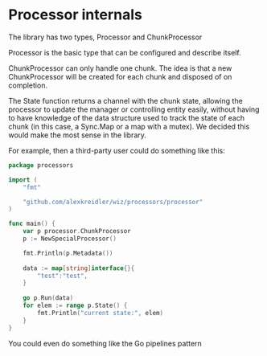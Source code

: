 # Processor internals

The library has two types, Processor and ChunkProcessor

Processor is the basic type that can be configured and describe itself.

ChunkProcessor can only handle one chunk. The idea is that a new ChunkProcessor will be created for each
chunk and disposed of on completion.

The State function returns a channel with the chunk state, allowing the processor to update the manager
or controlling entity easily, without having to have knowledge of the data structure used to track the state of each chunk (in this case, a Sync.Map or a map with a mutex). We decided this would make the most sense in the library.

For example, then a third-party user could do something like this:

```go
package processors

import (
	"fmt"

	"github.com/alexkreidler/wiz/processors/processor"
)

func main() {
	var p processor.ChunkProcessor
	p := NewSpecialProcessor()

	fmt.Println(p.Metadata())
	
	data := map[string]interface{}{
		"test":"test",
	}
	
	go p.Run(data)
	for elem := range p.State() {
		fmt.Println("current state:", elem)
	}
}
```

You could even do something like the Go pipelines pattern